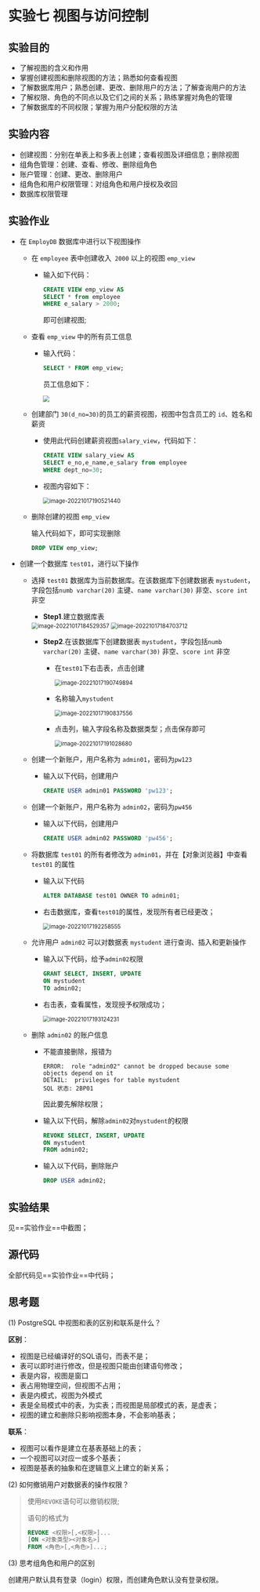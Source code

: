 # 实验七 视图与访问控制

## 实验目的

- 了解视图的含义和作用
- 掌握创建视图和删除视图的方法；熟悉如何查看视图
- 了解数据库用户；熟悉创建、更改、删除用户的方法；了解查询用户的方法
- 了解权限、角色的不同点以及它们之间的关系；熟练掌握对角色的管理
- 了解数据库的不同权限；掌握为用户分配权限的方法

## 实验内容

- 创建视图：分别在单表上和多表上创建；查看视图及详细信息；删除视图
- 组角色管理：创建、查看、修改、删除组角色
- 账户管理：创建、更改、删除用户
- 组角色和用户权限管理：对组角色和用户授权及收回
- 数据库权限管理

## 实验作业

- 在 `EmployDB` 数据库中进行以下视图操作

  - 在 `employee` 表中创建收入` 2000` 以上的视图 `emp_view`

    - 输入如下代码：

      ```sql
      CREATE VIEW emp_view AS
      SELECT * from employee
      WHERE e_salary > 2000;
      ```

      即可创建视图;

  - 查看 `emp_view` 中的所有员工信息

    - 输入代码：

      ```sql
      SELECT * FROM emp_view;
      ```

      员工信息如下：

      <img src="https://noteimg-12138.oss-cn-beijing.aliyuncs.com/img/202210171901785.png" style="zoom:80%;" />

  - 创建部门 `30(d_no=30)`的员工的薪资视图，视图中包含员工的 `id`、姓名和薪资

    - 使用此代码创建薪资视图`salary_view`，代码如下：

      ```sql
      CREATE VIEW salary_view AS
      SELECT e_no,e_name,e_salary from employee
      WHERE dept_no=30;
      ```

    - 视图内容如下：

      <img src="https://noteimg-12138.oss-cn-beijing.aliyuncs.com/img/202210171905520.png" alt="image-20221017190521440" style="zoom:80%;" />

  - 删除创建的视图 `emp_view`

    输入代码如下，即可实现删除

    ```sql
    DROP VIEW emp_view;
    ```

- 创建一个数据库 `test01`，进行以下操作

  - 选择 `test01` 数据库为当前数据库。在该数据库下创建数据表 `mystudent`，字段包括`numb varchar(20)` 主键、`name varchar(30)` 非空、`score int` 非空

    - **Step1**.建立数据库表

    <img src="https://noteimg-12138.oss-cn-beijing.aliyuncs.com/img/202210171845526.png" alt="image-20221017184529357" style="zoom:80%;" />

    <img src="https://noteimg-12138.oss-cn-beijing.aliyuncs.com/img/202210171847826.png" alt="image-20221017184703712" style="zoom:80%;" />

    

    - **Step2**.在该数据库下创建数据表 `mystudent`，字段包括`numb varchar(20)` 主键、`name varchar(30)` 非空、`score int` 非空

      - 在`test01`下右击表，点击创建

        <img src="https://noteimg-12138.oss-cn-beijing.aliyuncs.com/img/202210171907997.png" alt="image-20221017190749894" style="zoom:80%;" />

      - 名称输入`mystudent`

        <img src="https://noteimg-12138.oss-cn-beijing.aliyuncs.com/img/202210171908656.png" alt="image-20221017190837556" style="zoom:80%;" />

      - 点击列，输入字段名称及数据类型；点击保存即可

        <img src="https://noteimg-12138.oss-cn-beijing.aliyuncs.com/img/202210171910806.png" alt="image-20221017191028680" style="zoom:80%;" />

  - 创建一个新账户，用户名称为 `admin01`，密码为`pw123`

    - 输入以下代码，创建用户

      ```sql
      CREATE USER admin01 PASSWORD 'pw123';
      ```

  - 创建一个新账户，用户名称为 `admin02`，密码为`pw456`

    - 输入以下代码，创建用户

      ```sql
      CREATE USER admin02 PASSWORD 'pw456';
      ```

  - 将数据库 `test01` 的所有者修改为 `admin01`，并在【对象浏览器】中查看 `test01` 的属性

    - 输入以下代码

      ```sql
      ALTER DATABASE test01 OWNER TO admin01;
      ```

    - 右击数据库，查看`test01`的属性，发现所有者已经更改；

      <img src="https://noteimg-12138.oss-cn-beijing.aliyuncs.com/img/202210171922635.png" alt="image-20221017192258555" style="zoom:80%;" />

  - 允许用户 `admin02` 可以对数据表 `mystudent` 进行查询、插入和更新操作

    - 输入以下代码，给予`admin02`权限

      ```sql
      GRANT SELECT, INSERT, UPDATE
      ON mystudent
      TO admin02;
      ```

    - 右击表，查看属性，发现授予权限成功；

      <img src="https://noteimg-12138.oss-cn-beijing.aliyuncs.com/img/202210171931355.png" alt="image-20221017193124231" style="zoom:80%;" />

  - 删除 `admin02` 的账户信息

    - 不能直接删除，报错为

      ```
      ERROR:  role "admin02" cannot be dropped because some objects depend on it
      DETAIL:  privileges for table mystudent
      SQL 状态: 2BP01
      ```

      因此要先解除权限；

    - 输入以下代码，解除`admin02`对`mystudent`的权限

      ```sql
      REVOKE SELECT, INSERT, UPDATE
      ON mystudent
      FROM admin02;
      ```

    - 输入以下代码，删除账户

      ```sql
      DROP USER admin02;
      ```

## 实验结果

见==实验作业==中截图；

## 源代码

全部代码见==实验作业==中代码；

## 思考题

(1) PostgreSQL 中视图和表的区别和联系是什么？

**区别**：

- 视图是已经编译好的SQL语句，而表不是；
- 表可以即时进行修改，但是视图只能由创建语句修改；
- 表是内容，视图是窗口
- 表占用物理空间，但视图不占用；
- 表是内模式，视图为外模式
- 表是全局模式中的表，为实表；而视图是局部模式的表，是虚表；
- 视图的建立和删除只影响视图本身，不会影响基表；

**联系**：

- 视图可以看作是建立在基表基础上的表；
- 一个视图可以对应一或多个基表；
- 视图是基表的抽象和在逻辑意义上建立的新关系；

(2) 如何撤销用户对数据表的操作权限？

>  使用`REVOKE`语句可以撤销权限;
>
>  语句的格式为
>
> ```sql
> REVOKE <权限>[,<权限>]...
> [ON <对象类型><对象名>]
> FROM <角色>[,<角色>]...;
> ```

(3) 思考组角色和用户的区别

创建用户默认具有登录（login）权限，而创建角色默认没有登录权限。